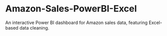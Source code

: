 # Amazon-Sales-PowerBI-Excel
An interactive Power BI dashboard for Amazon sales data, featuring Excel-based data cleaning.
